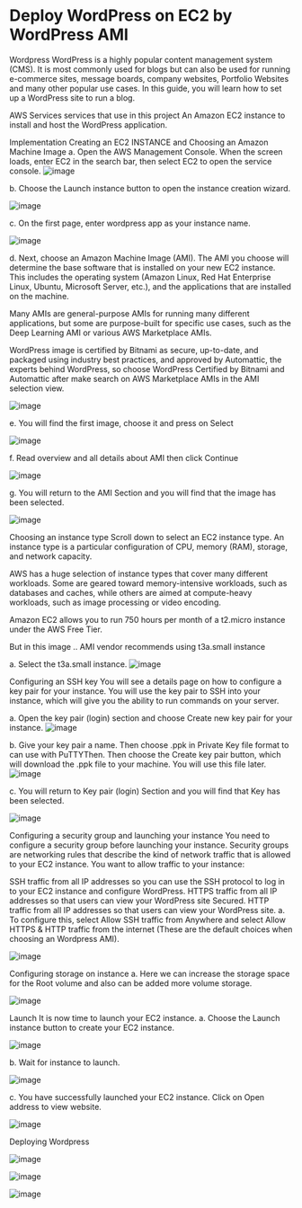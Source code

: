 # Deploy WordPress on EC2 by WordPress AMI


Wordpress
WordPress is a highly popular content management system (CMS). It is most commonly used for blogs but can also be used for running e-commerce sites, message boards, company websites, Portfolio Websites and many other popular use cases. In this guide, you will learn how to set up a WordPress site to run a blog.

AWS Services services that use in this project
An Amazon EC2 instance to install and host the WordPress application.

Implementation
Creating an EC2 INSTANCE and Choosing an Amazon Machine Image
a. Open the AWS Management Console. When the screen loads, enter EC2 in the search bar, then select EC2 to open the service console.
![image](https://github.com/vemula-chandi-priya/Wordpress/assets/113158270/7a31d36d-9fda-4b7e-a37a-173ede2dfd11)

b. Choose the Launch instance button to open the instance creation wizard.

![image](https://github.com/vemula-chandi-priya/Wordpress/assets/113158270/b9dcc298-9086-411a-8661-11e2561193e4)

c. On the first page, enter wordpress app as your instance name.

![image](https://github.com/vemula-chandi-priya/Wordpress/assets/113158270/da335dd3-0f30-4996-8a26-7a078dd17e97)

d. Next, choose an Amazon Machine Image (AMI). The AMI you choose will determine the base software that is installed on your new EC2 instance. This includes the operating system (Amazon Linux, Red Hat Enterprise Linux, Ubuntu, Microsoft Server, etc.), and the applications that are installed on the machine.

Many AMIs are general-purpose AMIs for running many different applications, but some are purpose-built for specific use cases, such as the Deep Learning AMI or various AWS Marketplace AMIs.

WordPress image is certified by Bitnami as secure, up-to-date, and packaged using industry best practices, and approved by Automattic, the experts behind WordPress, so choose WordPress Certified by Bitnami and Automattic after make search on AWS Marketplace AMIs in the AMI selection view.

![image](https://github.com/vemula-chandi-priya/Wordpress/assets/113158270/e9dca552-5ace-4ca2-97bd-8e627e82433c)

e. You will find the first image, choose it and press on Select

![image](https://github.com/vemula-chandi-priya/Wordpress/assets/113158270/512d50da-ff8f-4c6c-86ef-b1e651b2135b)

f. Read overview and all details about AMI then click Continue

![image](https://github.com/vemula-chandi-priya/Wordpress/assets/113158270/9f793323-46ed-41a7-83b0-d9c6f0985d38)

g. You will return to the AMI Section and you will find that the image has been selected.

![image](https://github.com/vemula-chandi-priya/Wordpress/assets/113158270/51f62975-2140-498a-b748-2c5b324c6b51)

Choosing an instance type
Scroll down to select an EC2 instance type. An instance type is a particular configuration of CPU, memory (RAM), storage, and network capacity.

AWS has a huge selection of instance types that cover many different workloads. Some are geared toward memory-intensive workloads, such as databases and caches, while others are aimed at compute-heavy workloads, such as image processing or video encoding.

Amazon EC2 allows you to run 750 hours per month of a t2.micro instance under the AWS Free Tier.

But in this image .. AMI vendor recommends using t3a.small instance

a. Select the t3a.small instance.
![image](https://github.com/vemula-chandi-priya/Wordpress/assets/113158270/87e81f6f-1ec9-4fa5-bea0-9debec6a3175)

Configuring an SSH key
You will see a details page on how to configure a key pair for your instance. You will use the key pair to SSH into your instance, which will give you the ability to run commands on your server.

a. Open the key pair (login) section and choose Create new key pair for your instance.
![image](https://github.com/vemula-chandi-priya/Wordpress/assets/113158270/7682c52d-3d6a-428d-b0dc-360ff3c455cd)

b. Give your key pair a name. Then choose .ppk in Private Key file format to can use with PuTTYThen. Then choose the Create key pair button, which will download the .ppk file to your machine. You will use this file later.
![image](https://github.com/vemula-chandi-priya/Wordpress/assets/113158270/9ad352b3-9b6c-4f38-b010-fc38a6960a78)

c. You will return to Key pair (login) Section and you will find that Key has been selected.

![image](https://github.com/vemula-chandi-priya/Wordpress/assets/113158270/3a5e0118-bc09-4812-ab2d-844c1cf49568)

Configuring a security group and launching your instance
You need to configure a security group before launching your instance. Security groups are networking rules that describe the kind of network traffic that is allowed to your EC2 instance. You want to allow traffic to your instance:

SSH traffic from all IP addresses so you can use the SSH protocol to log in to your EC2 instance and configure WordPress.
HTTPS traffic from all IP addresses so that users can view your WordPress site Secured.
HTTP traffic from all IP addresses so that users can view your WordPress site.
a. To configure this, select Allow SSH traffic from Anywhere and select Allow HTTPS & HTTP traffic from the internet (These are the default choices when choosing an Wordpress AMI).

![image](https://github.com/vemula-chandi-priya/Wordpress/assets/113158270/7bdc0cb7-a0db-4559-9c7a-778b70858e6e)

Configuring storage on instance
a. Here we can increase the storage space for the Root volume and also can be added more volume storage.

![image](https://github.com/vemula-chandi-priya/Wordpress/assets/113158270/2a352f21-b195-4501-a6d5-0fd099f25d33)

Launch
It is now time to launch your EC2 instance.
a. Choose the Launch instance button to create your EC2 instance.

![image](https://github.com/vemula-chandi-priya/Wordpress/assets/113158270/16687ec8-a4a8-4038-9fd5-fd8587d9cef8)

b. Wait for instance to launch.

![image](https://github.com/vemula-chandi-priya/Wordpress/assets/113158270/528c7f51-3c84-494e-acba-795da2fcd8f3)

c. You have successfully launched your EC2 instance. Click on Open address to view website.

![image](https://github.com/vemula-chandi-priya/Wordpress/assets/113158270/38ccdfb6-5f10-4616-831a-3bdb1d1f5e9b)

Deploying Wordpress

![image](https://github.com/vemula-chandi-priya/Wordpress/assets/113158270/cd3d8cf9-4e60-4c49-b6b6-70043b7f60f7)

![image](https://github.com/vemula-chandi-priya/Wordpress/assets/113158270/814d2dab-99d5-4b91-8bed-1b6d6a4659ff)

![image](https://github.com/vemula-chandi-priya/Wordpress/assets/113158270/47803b36-91bc-423b-98b1-cfecf6c0b445)
